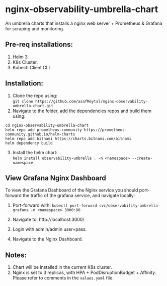 # nginx-observability-umbrella-chart

An umbrella charts that installs a nginx web server + Prometheus & Grafana for scraping and monitoring.

## Pre-req installations:

 1. Helm 3.
 2. K8s Cluster.
 3. Kubectl Client CLI

## Installation:

 1. Clone the repo using:<br>
 `git clone https://github.com/asafMeytal/nginx-observability-umbrella-chart.git`
 2. Navigate to the folder, add the dependencies repos and build them using:
   ```
  cd nginx-observability-umbrella-chart
  helm repo add prometheus-community https://prometheus-community.github.io/helm-charts
  helm repo add bitnami https://charts.bitnami.com/bitnami
  helm dependency build
  ```

3. Install the helm chart:<br>
`helm install observability-umbrella . -n <namespace> --create-namespace`

## View Grafana Nginx Dashboard
To view the Grafana Dashboard of the Nginx service you should port-forward the traffic of the grafana service, and navigate locally:

1. Port-forward with:
`kubectl port-forward svc/observability-umbrella-grafana -n <namespace> 3000:80`
2. Navigate to:
    http://localhost:3000/
 
 3. Login with admin/admin user+pass.
 4. Navigate to the Nginx Dashboard.

## Notes:
1. Chart will be installed in the current K8s cluster.
2. Nginx  is set to 3 replicas, with HPA + PodDisruptionBudget + Affinity. Please refer to comments in the `values.yaml` file.
